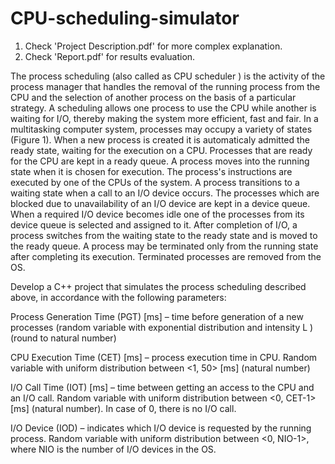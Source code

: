 # CPU-scheduling-simulator

1. Check 'Project Description.pdf' for more complex explanation. 
2. Check 'Report.pdf' for results evaluation.

The process scheduling (also called as CPU scheduler ) is the activity of the process manager that
handles the removal of the running process from the CPU and the selection of another process on
the basis of a particular strategy. A scheduling allows one process to use the CPU while another is
waiting for I/O, thereby making the system more efficient, fast and fair. In a multitasking computer
system, processes may occupy a variety of states (Figure 1). When a new process is created it is
automaticaly admitted the ready state, waiting for the execution on a CPU. Processes that are ready
for the CPU are kept in a ready queue. A process moves into the running state when it is chosen for
execution. The process's instructions are executed by one of the CPUs of the system. A process
transitions to a waiting state when a call to an I/O device occurs. The processes which are blocked
due to unavailability of an I/O device are kept in a device queue. When a required I/O device
becomes idle one of the processes from its device queue is selected and assigned to it. After
completion of I/O, a process switches from the waiting state to the ready state and is moved to the
ready queue. A process may be terminated only from the running state after completing its
execution. Terminated processes are removed from the OS.

Develop a C++ project that simulates the process scheduling described above, in accordance
with the following parameters:

Process Generation Time (PGT) [ms] – time before generation of a new processes (random
variable with exponential distribution and intensity L ) (round to natural number)

CPU Execution Time (CET) [ms] – process execution time in CPU. Random variable with
uniform distribution between <1, 50> [ms] (natural number)

I/O Call Time (IOT) [ms] – time between getting an access to the CPU and an I/O call.
Random variable with uniform distribution between <0, CET-1> [ms] (natural number). In
case of 0, there is no I/O call.

I/O Device (IOD) – indicates which I/O device is requested by the running process.
Random variable with uniform distribution between <0, NIO-1>, where NIO is the number of
I/O devices in the OS.
